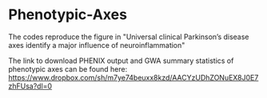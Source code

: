 # Phenotypic-Axes
The codes reproduce the figure in "Universal clinical Parkinson’s disease axes identify  a major influence of neuroinflammation"

The link to download PHENIX output and GWA summary statistics of phenotypic axes can be found here: https://www.dropbox.com/sh/m7ye74beuxx8kzd/AACYzUDhZONuEX8J0E7zhFUsa?dl=0
